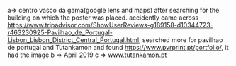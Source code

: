 a=> centro vasco da gama(google lens and maps)
after searching for the building on which the poster was placed. accidently came across https://www.tripadvisor.com/ShowUserReviews-g189158-d10344723-r463230925-Pavilhao_de_Portugal-Lisbon_Lisbon_District_Central_Portugal.html, searched more for pavilhao de portugal and Tutankamon and found https://www.pvrprint.pt/portfolio/, it had the image 
b => April 2019
c => www.tutankamon.pt